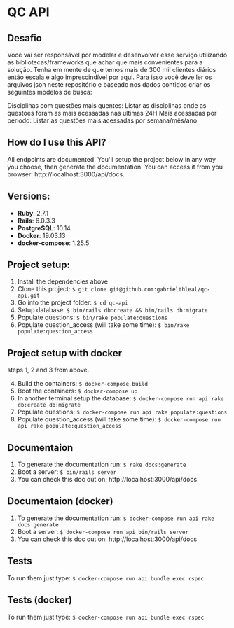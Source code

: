 # QC API

## Desafio
Você vai ser responsável por modelar e desenvolver esse serviço utilizando as bibliotecas/frameworks que achar que mais convenientes para a solução. Tenha em mente de que temos mais de 300 mil clientes diários então escala é algo imprescindível por aqui. Para isso você deve ler os arquivos json neste repositório e baseado nos dados contidos criar os seguintes modelos de busca:

Disciplinas com questões mais quentes: Listar as disciplinas onde as questões foram as mais acessadas nas ultimas 24H
Mais acessadas por periodo: Listar as questões mais acessadas por semana/mês/ano


## How do I use this API?
  All endpoints are documented. You'll setup the project below in any way you choose, then generate the documentation.
  You can access it from you browser: http://localhost:3000/api/docs.

## Versions:
* **Ruby**: 2.7.1
* **Rails**: 6.0.3.3
* **PostgreSQL**: 10.14
* **Docker**: 19.03.13
* **docker-compose**: 1.25.5

## Project setup:

1. Install the dependencies above
2. Clone this project: `$ git clone git@github.com:gabrielthleal/qc-api.git`
3. Go into the project folder: `$ cd qc-api`
4. Setup database: `$ bin/rails db:create && bin/rails db:migrate`
5. Populate questions: `$ bin/rake populate:questions`
6. Populate question_access (will take some time): `$ bin/rake populate:question_access`

## Project setup with docker
steps 1, 2 and 3 from above.

4. Build the containers: `$ docker-compose build`
5. Boot the containers: `$ docker-compose up`
6. In another terminal setup the database: `$ docker-compose run api rake db:create db:migrate`
7. Populate questions: `$ docker-compose run api rake populate:questions`
8. Populate question_access (will take some time): `$ docker-compose run api rake populate:question_access`

## Documentaion
1. To generate the documentation run: `$ rake docs:generate`
2. Boot a server: `$ bin/rails server`
3. You can check this doc out on: http://localhost:3000/api/docs

## Documentaion (docker)
1. To generate the documentation run: `$ docker-compose run api rake docs:generate`
2. Boot a server: `$ docker-compose run api bin/rails server`
3. You can check this doc out on: http://localhost:3000/api/docs

## Tests
To run them just type: `$ docker-compose run api bundle exec rspec`

## Tests (docker)
To run them just type: `$ docker-compose run api bundle exec rspec`

